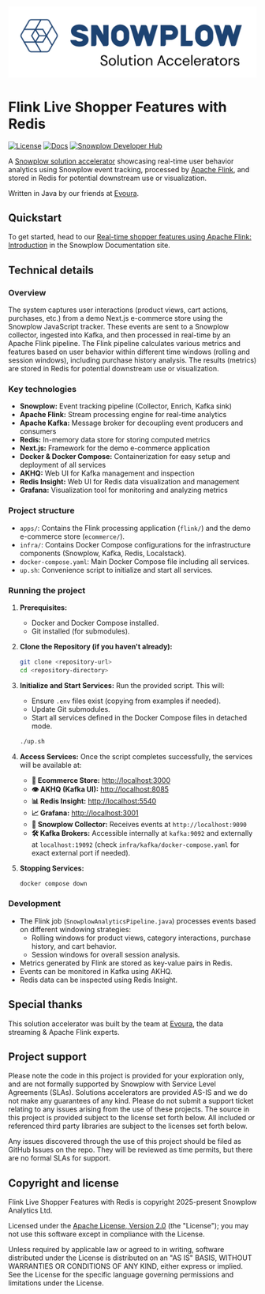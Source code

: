 ![snowplow-logo](.github/media/snowplow_solution_accelerators.png)

# Flink Live Shopper Features with Redis

[![License][license-image]][license]
[![Docs][guide-image]][guide-intro]
[![Snowplow Developer Hub][devhub-image]][devhub-deeplink]

A [Snowplow solution accelerator][solution-accelerators] showcasing real-time user behavior analytics using Snowplow event tracking, processed by [Apache Flink][flink], and stored in Redis for potential downstream use or visualization.

Written in Java by our friends at [Evoura][evoura].

## Quickstart

To get started, head to our [Real-time shopper features using Apache Flink: Introduction][guide-intro] in the Snowplow Documentation site.

## Technical details

### Overview

The system captures user interactions (product views, cart actions, purchases, etc.) from a demo Next.js e-commerce
store using the Snowplow JavaScript tracker. These events are sent to a Snowplow collector, ingested into Kafka, and
then processed in real-time by an Apache Flink pipeline. The Flink pipeline calculates various metrics and features based
on user behavior within different time windows (rolling and session windows), including purchase history analysis. The
results (metrics) are stored in Redis for potential downstream use or visualization.

### Key technologies

* **Snowplow:** Event tracking pipeline (Collector, Enrich, Kafka sink)
* **Apache Flink:** Stream processing engine for real-time analytics
* **Apache Kafka:** Message broker for decoupling event producers and consumers
* **Redis:** In-memory data store for storing computed metrics
* **Next.js:** Framework for the demo e-commerce application
* **Docker & Docker Compose:** Containerization for easy setup and deployment of all services
* **AKHQ:** Web UI for Kafka management and inspection
* **Redis Insight:** Web UI for Redis data visualization and management
* **Grafana:** Visualization tool for monitoring and analyzing metrics

### Project structure

* `apps/`: Contains the Flink processing application (`flink/`) and the demo e-commerce store (`ecommerce/`).
* `infra/`: Contains Docker Compose configurations for the infrastructure components (Snowplow, Kafka, Redis,
  Localstack).
* `docker-compose.yaml`: Main Docker Compose file including all services.
* `up.sh`: Convenience script to initialize and start all services.

### Running the project

1. **Prerequisites:**
    * Docker and Docker Compose installed.
    * Git installed (for submodules).

2. **Clone the Repository (if you haven't already):**
   ```bash
   git clone <repository-url>
   cd <repository-directory>
   ```

3. **Initialize and Start Services:**
   Run the provided script. This will:
    * Ensure `.env` files exist (copying from examples if needed).
    * Update Git submodules.
    * Start all services defined in the Docker Compose files in detached mode.

   ```bash
   ./up.sh
   ```

4. **Access Services:**
   Once the script completes successfully, the services will be available at:
    * **🛒 Ecommerce Store:** [http://localhost:3000](http://localhost:3000)
    * **👁️ AKHQ (Kafka UI):** [http://localhost:8085](http://localhost:8085)
    * **📊 Redis Insight:** [http://localhost:5540](http://localhost:5540)
    * **📈 Grafana:** [http://localhost:3001](http://localhost:3001/d/-0rFuzoZk/flink-metrics-overview?orgId=1&refresh=5s)
    * **📡 Snowplow Collector:** Receives events at `http://localhost:9090`
    * **🛠️ Kafka Brokers:** Accessible internally at `kafka:9092` and externally at `localhost:19092` (check
      `infra/kafka/docker-compose.yaml` for exact external port if needed).

5. **Stopping Services:**
   ```bash
   docker compose down
   ```

### Development

* The Flink job (`SnowplowAnalyticsPipeline.java`) processes events based on different windowing strategies:
    * Rolling windows for product views, category interactions, purchase history, and cart behavior.
    * Session windows for overall session analysis.
* Metrics generated by Flink are stored as key-value pairs in Redis.
* Events can be monitored in Kafka using AKHQ.
* Redis data can be inspected using Redis Insight. 

## Special thanks

This solution accelerator was built by the team at [Evoura][evoura], the data streaming & Apache Flink experts.

## Project support

Please note the code in this project is provided for your exploration only, and are not formally supported by Snowplow with Service Level Agreements (SLAs). Solutions accelerators are provided AS-IS and we do not make any guarantees of any kind. Please do not submit a support ticket relating to any issues arising from the use of these projects. The source in this project is provided subject to the license set forth below. All included or referenced third party libraries are subject to the licenses set forth below.

Any issues discovered through the use of this project should be filed as GitHub Issues on the repo. They will be reviewed as time permits, but there are no formal SLAs for support.

## Copyright and license

Flink Live Shopper Features with Redis is copyright 2025-present Snowplow Analytics Ltd.

Licensed under the [Apache License, Version 2.0][license] (the "License");
you may not use this software except in compliance with the License.

Unless required by applicable law or agreed to in writing, software
distributed under the License is distributed on an "AS IS" BASIS,
WITHOUT WARRANTIES OR CONDITIONS OF ANY KIND, either express or implied.
See the License for the specific language governing permissions and
limitations under the License.

[evoura]: https://evoura.com/

[solution-accelerators]: https://snowplow.io/solution-accelerators

[flink]: https://flink.apache.org/

[license]: https://www.apache.org/licenses/LICENSE-2.0
[license-image]: https://img.shields.io/github/license/snowplow/snowplow-android-tracker

[guide-intro]: https://docs.snowplow.io/tutorials/flink-live-shopper-features/introduction/
[guide-image]: https://img.shields.io/badge/📚-Documentation-blue

[devhub-deeplink]: https://snowplow.io/solution-accelerators/real-time-shopper-features-using-apache-flink
[devhub-image]: https://img.shields.io/badge/Snowplow-Developer%20Hub-6638f0
